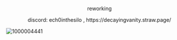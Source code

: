 <p align="center">
reworking
</p>







<p align="center">
discord: ech0inthesilo ,
https://decayingvanity.straw.page/
</p>


![1000004441](https://github.com/user-attachments/assets/34e75528-153b-4391-a900-f02f6d80e113)


